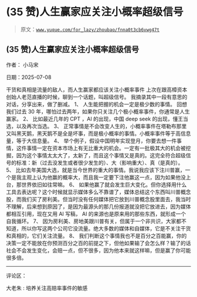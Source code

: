 # (35 赞)人生赢家应关注小概率超级信号

> 原文：[`www.yuque.com/for_lazy/zhoubao/fnna0t3cb6vwg47t`](https://www.yuque.com/for_lazy/zhoubao/fnna0t3cb6vwg47t)

## (35 赞)人生赢家应关注小概率超级信号

作者： 小马宋

日期：2025-07-08

干货和真相是流量的敌人，而人生赢家都应该关注小概率事件 上次在跟高樟资本创始人老范直播的时候，聊到一个话题，叫超级信号。
我摘录其中一段有意思的对话，分享出来，做了删减。 1、 人生能把握的机会一定是极少数的事情。
回想我们过去 30 年，哪怕过去两年，如果你只关注几个极小概率事件，你通常是人生赢家。 2、 比如最近几年的 CPT ，AI 的出现，中国 deep seek
的出现，懂王当选，以及再次当选。 3、
正常事情是不会改变人生的，小概率事件在塔勒布那里又叫黑天鹅，黑天鹅不是全是坏事，而是极小概率的事情。小概率事件等于高信息量，等于大信息量。 4、
举个例子，假设中国明年实现登月，你要去想一件事情，这件事情一定在资本市场上有无比重大的机会。一定有一批极其大的机会被挖掘，因为这个事情太太大了，太新了，而且这个事情又是真的。这完全符合超级信号的标准：新（过去没发生或者很少发生的）、大（影响重大）、真（是真的）。
5、
比如去年美国大选，就是当今世界的重大的事情。我说我应该下注川普赢，一个是我主观上认为他赢的概率大，而且我一定要下注他赢这一点，因为如果他没上台，那世界依旧如往常嘛。
6、
如果他赢了就会发生巨大变化。但你选择用什么工具去表达呢？这个时候就显示媒体多么不靠谱了，媒体总结这个东西叫川普概念股，而我们买了房利美。但当时没有任何媒体把它放到川普概念股里面去，我当时不理解，后来想到原因了，是因为最源头的那几份报道就没把它放进去，因为媒体都相互引用，现在又用
AI 写稿， AI 的来源也是原来用的那些东西，就形成一个自我循环。 7、
因为房利美、房地美跟川普有关，但属于一个非共识，大家都不知道，所以你写这两个公司它没流量。绝大多数的媒体和自媒体，它是不关注干货和真相的，它们关注流量。
8、
我们判断这个事情我也不是百分之百能赢，你的决策一定不能放在你预测百分之百的前提之下，但他如果输了会怎么样？输了的话社会不会发生变化，会赔一点，但不很多，因为他本来就这样嘛，但是赢了你可能很多倍。

* * *

评论区：

大老朱 : 培养关注高赔率事件的敏感